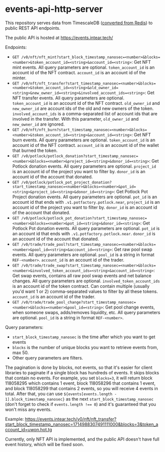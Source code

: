 # events-api-http-server

This repository serves data from TimescaleDB ([converted from Redis](https://github.com/INTEARnear/events-api-redis-to-db)) to public REST API endpoints.

The public API is hosted at https://events.intear.tech/

Endpoints:

- `GET /v0/nft/nft_mint?start_block_timestamp_nanosec=<number>&blocks=<number>&token_account_id=<string>&account_id=<string>`: Get NFT mint events. All query parameters are optional. `token_account_id` is an account id of the NFT contract. `account_id` is an account id of the minter.
- `GET /v0/nft/nft_transfer?start_timestamp_nanosec=<number>&blocks=<number>&token_account_id=<string>&old_owner_id=<string>&new_owner_id=<string>&involved_account_ids=<string>`: Get NFT transfer events. All query parameters are optional. `token_account_id` is an account id of the NFT contract. `old_owner_id` and `new_owner_id` are account ids of the old and new owners of the token. `involved_account_ids` is a comma-separated list of account ids that are involved in the transfer. With this parameter, `old_owner_id` and `new_owner_id` are ignored.
- `GET /v0/nft/nft_burn?start_timestamp_nanosec=<number>&blocks=<number>&token_account_id=<string>&account_id=<string>`: Get NFT burn events. All query parameters are optional. `token_account_id` is an account id of the NFT contract. `account_id` is an account id of the wallet that burned the token.
- `GET /v0/potlock/potlock_donation?start_timestamp_nanosec=<number>&blocks=<number>&project_id=<string>&donor_id=<string>`: Get Potlock donation events. All query parameters are optional. `project_id` is an account id of the project you want to filter by. `donor_id` is an account id of the account that donated.
- `GET /v0/potlock/potlock_pot_project_donation?start_timestamp_nanosec=<number>&blocks=<number>&pot_id=<string>&project_id=<string>&donor_id=<string>`: Get Potlock Pot Project donation events. All query parameters are optional. `pot_id` is an account id that ends with `.v1.potfactory.potlock.near`, `project_id` is an account id of the project you want to filter by. `donor_id` is an account id of the account that donated.
- `GET /v0/potlock/potlock_pot_donation?start_timestamp_nanosec=<number>&blocks=<number>&pot_id=<string>&donor_id=<string>`: Get Potlock Pot donation events. All query parameters are optional. `pot_id` is an account id that ends with `.v1.potfactory.potlock.near`. `donor_id` is an account id of the account that donated.
- `GET /v0/trade/trade_pool?start_timestamp_nanosec=<number>&blocks=<number>&pool_id=<string>&account_id=<string>`: Get raw pool swap events. All query parameters are optional. `pool_id` is a string in format `REF-<number>`. `account_id` is an account id of the trader.
- `GET /v0/trade/trade_swap?start_timestamp_nanosec=<number>&blocks=<number>&involved_token_account_ids=<string>&account_id=<string>`: Get swap events, contains all raw pool swap events and net balance changes. All query parameters are optional. `involved_token_account_ids` is an account id of the token contract. Can contain multiple (usually you'd want 1 or 2) comma-separated values to filter by all these tokens. `account_id` is an account id of the trader.
- `GET /v0/trade/trade_pool_change?start_timestamp_nanosec=<number>&blocks=<number>&pool_id=<string>`: Get pool change events, when someone swaps, adds/removes liquidity, etc. All query parameters are optional. `pool_id` is a string in format `REF-<number>`.

Query parameters:

- `start_block_timestamp_nanosec` is the time after which you want to get events
- `blocks` is the number of unique blocks you want to retrieve events from, max 50.
- Other query parameters are filters.

The pagination is done by blocks, not events, so that it's easier for client libraries to paginate if a single block has hundreds of events. It skips blocks that contain no events. For example, you set `blocks=3`, it will return block 118058295 which contains 1 event, block 118058296 that contains 1 event, and block 118058299 that contains 2 events, so you will receive 4 events in total. After that, you can use `${events[events.length - 1].block_timestamp_nanosec}` as the next `start_block_timestamp_nanosec` (don't forget to check if `events.length !== 0`) and it's guaranteed that you won't miss any events.

Example: https://events.intear.tech/v0/nft/nft_transfer?start_block_timestamp_nanosec=1714988307491111000&blocks=3&token_account_id=uwon.hot.tg

Currently, only NFT API is implemented, and the public API doesn't have full event history, which will be fixed soon.
